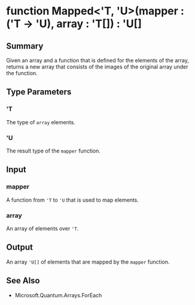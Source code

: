 # function Mapped<'T, 'U>(mapper : ('T -> 'U), array : 'T[]) : 'U[]

## Summary
Given an array and a function that is defined
for the elements of the array, returns a new array that consists
of the images of the original array under the function.

## Type Parameters
### 'T
The type of `array` elements.
### 'U
The result type of the `mapper` function.

## Input
### mapper
A function from `'T` to `'U` that is used to map elements.
### array
An array of elements over `'T`.

## Output
An array `'U[]` of elements that are mapped by the `mapper` function.

## See Also
- Microsoft.Quantum.Arrays.ForEach
